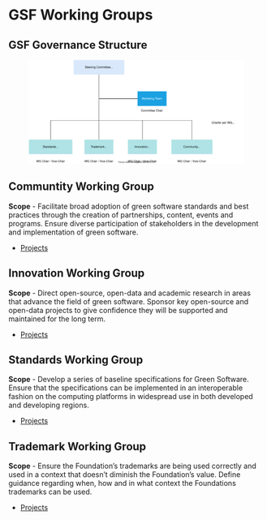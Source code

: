 # GSF Working Groups

## GSF Governance Structure

<figure>
	<img src="img/gsf_governance.svg" alt="GSF Governance Structure">
	<figcaption></figcaption>
</figure>

## Communtity Working Group
**Scope** - Facilitate broad adoption of green software standards and best practices through the creation of partnerships, content, events and programs.
Ensure diverse participation of stakeholders in the development and implementation of green software.

 - [Projects](https://github.com/Green-Software-Foundation/community_wg#projects)

## Innovation Working Group
**Scope** - Direct open-source, open-data and academic research in areas that advance the field of green software.
Sponsor key open-source and open-data projects to give confidence they will be supported and maintained for the long term.

- [Projects](https://github.com/Green-Software-Foundation/innovation_wg#projects)

## Standards Working Group
**Scope** - Develop a series of baseline specifications for Green Software.
Ensure that the specifications can be implemented in an interoperable fashion on the computing platforms in widespread use in both developed and developing regions.

- [Projects](https://github.com/Green-Software-Foundation/standards_wg#projects)

## Trademark Working Group
**Scope** - Ensure the Foundation’s trademarks are being used correctly and used in a context that doesn’t diminish the Foundation’s value.
Define guidance regarding when, how and in what context the Foundations trademarks can be used.

 - [Projects](https://github.com/Green-Software-Foundation/trademark_wg#projects)

